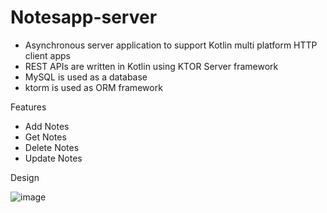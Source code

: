 # Notesapp-server

- Asynchronous server application to support Kotlin multi platform HTTP client apps
- REST APIs are written in Kotlin using KTOR Server framework
- MySQL is used as a database
- ktorm is used as ORM framework

Features
- Add Notes
- Get Notes
- Delete Notes
- Update Notes

Design

![image](https://github.com/iselvaji/Notesapp-server/assets/28477412/6bfa4880-c2c0-4a9a-a171-d14fa0ef8ff8)
